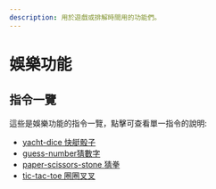```yaml
---
description: 用於遊戲或排解時間用的功能們。
---
```


# 娛樂功能

## 指令一覽

這些是娛樂功能的指令一覽，點擊可查看單一指令的說明:

* [yacht-dice 快艇骰子](yacht-dice.md)
* [guess-number猜數字](guess-number.md)
* [paper-scissors-stone 猜拳](paper-scissors-stone.md)
* [tic-tac-toe 圈圈叉叉](tictactoe-quan-quan-cha-cha.md)
